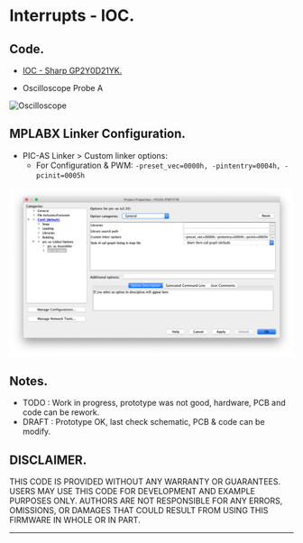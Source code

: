 # Interrupts - IOC.

## Code.

- [IOC - Sharp GP2Y0D21YK.](https://github.com/tronixio/robot-tbot/blob/main/Code/gp2y0d21yk/gp2y0d21yk.s)

- Oscilloscope Probe A

![Oscilloscope](https://github.com/tronixio/robot-tbot/blob/main/Code/extras/TEK.png)

## MPLABX Linker Configuration.

- PIC-AS Linker > Custom linker options:
  - For Configuration & PWM: `-preset_vec=0000h, -pintentry=0004h, -pcinit=0005h`

![MPLABX Configuration](https://github.com/tronixio/robot-tbot/blob/main/Code/extras/configuration-2.png)

## Notes.

- TODO : Work in progress, prototype was not good, hardware, PCB and code can be rework.
- DRAFT : Prototype OK, last check schematic, PCB & code can be modify.

## DISCLAIMER.

THIS CODE IS PROVIDED WITHOUT ANY WARRANTY OR GUARANTEES.
USERS MAY USE THIS CODE FOR DEVELOPMENT AND EXAMPLE PURPOSES ONLY.
AUTHORS ARE NOT RESPONSIBLE FOR ANY ERRORS, OMISSIONS, OR DAMAGES THAT COULD
RESULT FROM USING THIS FIRMWARE IN WHOLE OR IN PART.

---
